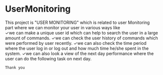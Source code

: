 # UserMonitoring

This project is "USER MONITORING" which is  related to user Monitoring part where we can monitor your user in various ways like <br>
          ✓we can make a unique user id which can help to search the user in a large amount of commands.
          ✓we can check the user history of commands which were performed by user recently.
          ✓we can also check the time period where the user log in or log out and how much time he/she spent in the system.
          ✓we can also look a view of the next day performance where the user can do the following task on next day.


    Thank you
